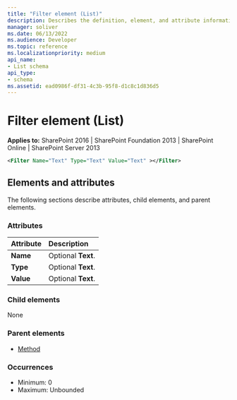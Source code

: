 ```yaml
---
title: "Filter element (List)"
description: Describes the definition, element, and attribute information for the Filter element (List).
manager: soliver
ms.date: 06/13/2022
ms.audience: Developer
ms.topic: reference
ms.localizationpriority: medium
api_name:
- List schema
api_type:
- schema
ms.assetid: ead0986f-df31-4c3b-95f8-d1c8c1d836d5
---
```


# Filter element (List)

**Applies to:** SharePoint 2016 | SharePoint Foundation 2013 | SharePoint Online | SharePoint Server 2013

```xml
<Filter Name="Text" Type="Text" Value="Text" ></Filter>
```

## Elements and attributes

The following sections describe attributes, child elements, and parent elements.

### Attributes

|**Attribute**|**Description**|
|:-----|:-----|
|**Name** <br/> |Optional **Text**.  <br/> |
|**Type** <br/> |Optional **Text**.  <br/> |
|**Value** <br/> |Optional **Text**.  <br/> |

### Child elements

None

### Parent elements

- [Method](method-element-list.md)

### Occurrences

- Minimum: 0
- Maximum: Unbounded

<br/>
